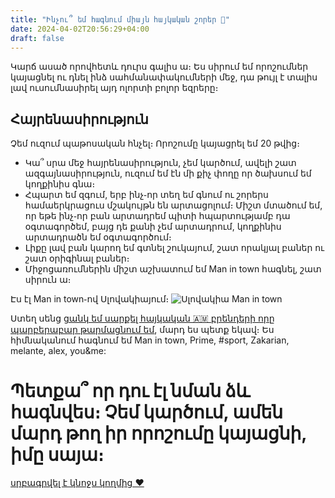 ```yaml
---
title: "Ինչու՞ եմ հագնում միայն հայկական շորեր 👕"
date: 2024-04-02T20:56:29+04:00
draft: false
---
```


Կարճ ասած որովհետև դուրս գալիս ա։ Ես սիրում եմ որոշումներ կայացնել ու դնել ինձ սահմանափակումների մեջ, դա թույլ է տալիս լավ ուսումնասիրել այդ ոլորտի բոլոր եզրերը։

## Հայրենասիրություն
Չեմ ուզում պաթոսական հնչել։ Որոշումը կայացրել եմ 20 թվից։

- Կա՞ սրա մեջ հայրենասիրություն, չեմ կարծում, ավելի շատ ազգայնասիրություն, ուզում եմ էն մի քիչ փողը որ ծախսում եմ կողքինիս գնա։
- Հպարտ եմ զգում, երբ ինչ֊որ տեղ եմ գնում ու շորերս համաերկրացուս մշակույթն են արտացոլում։ Միշտ մտածում եմ, որ եթե ինչ֊որ բան արտադրեմ պիտի հպարտությամբ դա օգտագործեմ, բայց դե քանի չեմ արտադրում, կողքինիս արտադրածն եմ օգտագործում։
- Լիքը լավ բան կարող եմ գտնել շուկայում, շատ որակյալ բաներ ու շատ օրիգինալ բաներ։
- Միջոցառումներին միշտ աշխատում եմ Man in town հագնել, շատ սիրուն ա։

Էս էլ Man in town֊ով Սլովակիայում։
![Սլովակիա Man in town](/images/Սլովակիա֊Man֊in֊town.png)

Ստեղ սենց [ցանկ եմ սարքել հայկական 🇦🇲 բրենդերի որը պարբերաբար թարմացնում եմ](https://docs.google.com/spreadsheets/d/1tRUM9A9oauTP5vMynBeFynFjg6t-K72P12UcxV2EgKQ/edit#gid=0), մարդ ես պետք եկավ։
Ես հիմնականում հագնում եմ Man in town, Prime, #sport, Zakarian, melante, alex, you&me:

# Պետքա՞ որ դու էլ նման ձև հագնվես։ Չեմ կարծում, ամեն մարդ թող իր որոշումը կայացնի, իմը սայա։

[սրբագրվել է կնոջս կողմից ❤️](https://arevikaroyan.com/)